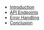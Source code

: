 - [Introduction](#introduction)
- [API Endpoints](#api-endpoints)
- [Error Handling](#error-handling)
- [Conclusion](#conclusion)
